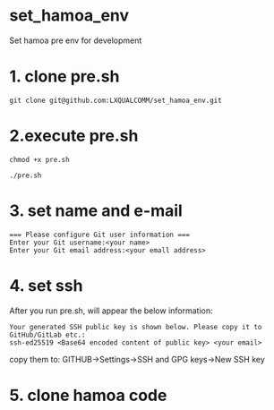 # set_hamoa_env
Set hamoa pre env for development

# 1. clone pre.sh
```
git clone git@github.com:LXQUALCOMM/set_hamoa_env.git
```

# 2.execute pre.sh
```
chmod +x pre.sh
```  
```
./pre.sh
```

# 3. set name and e-mail

```
=== Please configure Git user information ===
Enter your Git username:<your name>
Enter your Git email address:<your emall address>
```

# 4. set ssh
After you run pre.sh, will appear the below information: 
```
Your generated SSH public key is shown below. Please copy it to GitHub/GitLab etc.:
ssh-ed25519 <Base64 encoded content of public key> <your email>
```
copy them to: GITHUB->Settings->SSH and GPG keys->New SSH key

# 5. clone hamoa code
